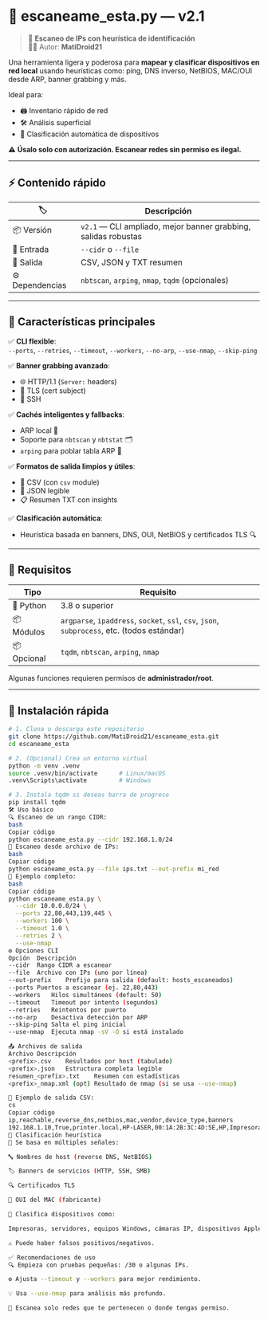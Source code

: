 # 🔎 escaneame_esta.py — v2.1

> 📡 **Escaneo de IPs con heurística de identificación**  
> 🧑‍💻 Autor: **MatiDroid21**

Una herramienta ligera y poderosa para **mapear y clasificar dispositivos en red local** usando heurísticas como: ping, DNS inverso, NetBIOS, MAC/OUI desde ARP, banner grabbing y más.

Ideal para:
- 🖨️ Inventario rápido de red
- 🛠️ Análisis superficial
- 🧠 Clasificación automática de dispositivos

⚠️ **Úsalo solo con autorización. Escanear redes sin permiso es ilegal.**

---

## ⚡️ Contenido rápido

| 🏷️ | Descripción |
|-----|-------------|
| 📦 Versión        | `v2.1` — CLI ampliado, mejor banner grabbing, salidas robustas |
| 🎯 Entrada        | `--cidr` o `--file` |
| 📁 Salida         | CSV, JSON y TXT resumen |
| ⚙️ Dependencias   | `nbtscan`, `arping`, `nmap`, `tqdm` (opcionales) |

---

## 🌟 Características principales

✅ **CLI flexible**:  
`--ports`, `--retries`, `--timeout`, `--workers`, `--no-arp`, `--use-nmap`, `--skip-ping`

✅ **Banner grabbing avanzado**:
- 🌐 HTTP/1.1 (`Server:` headers)
- 🔐 TLS (cert subject)
- 🔑 SSH

✅ **Cachés inteligentes y fallbacks**:
- ARP local 🧠
- Soporte para `nbtscan` y `nbtstat` 🗂️
- `arping` para poblar tabla ARP 📡

✅ **Formatos de salida limpios y útiles**:
- 📄 CSV (con `csv` module)
- 🧾 JSON legible
- 📋 Resumen TXT con insights

✅ **Clasificación automática**:
- Heurística basada en banners, DNS, OUI, NetBIOS y certificados TLS 🔍

---

## 🧰 Requisitos

| Tipo       | Requisito                      |
|------------|-------------------------------|
| 🐍 Python   | 3.8 o superior                |
| 📦 Módulos  | `argparse`, `ipaddress`, `socket`, `ssl`, `csv`, `json`, `subprocess`, etc. (todos estándar) |
| 📦 Opcional | `tqdm`, `nbtscan`, `arping`, `nmap` |

Algunas funciones requieren permisos de **administrador/root**.

---

## 🚀 Instalación rápida

```bash
# 1. Clona o descarga este repositorio
git clone https://github.com/MatiDroid21/escaneame_esta.git
cd escaneame_esta

# 2. (Opcional) Crea un entorno virtual
python -m venv .venv
source .venv/bin/activate      # Linux/macOS
.venv\Scripts\activate         # Windows

# 3. Instala tqdm si deseas barra de progreso
pip install tqdm
🛠️ Uso básico
🔍 Escaneo de un rango CIDR:
bash
Copiar código
python escaneame_esta.py --cidr 192.168.1.0/24
📄 Escaneo desde archivo de IPs:
bash
Copiar código
python escaneame_esta.py --file ips.txt --out-prefix mi_red
🧪 Ejemplo completo:
bash
Copiar código
python escaneame_esta.py \
  --cidr 10.0.0.0/24 \
  --ports 22,80,443,139,445 \
  --workers 100 \
  --timeout 1.0 \
  --retries 2 \
  --use-nmap
⚙️ Opciones CLI
Opción	Descripción
--cidr	Rango CIDR a escanear
--file	Archivo con IPs (uno por línea)
--out-prefix	Prefijo para salida (default: hosts_escaneados)
--ports	Puertos a escanear (ej. 22,80,443)
--workers	Hilos simultáneos (default: 50)
--timeout	Timeout por intento (segundos)
--retries	Reintentos por puerto
--no-arp	Desactiva detección por ARP
--skip-ping	Salta el ping inicial
--use-nmap	Ejecuta nmap -sV -O si está instalado

📤 Archivos de salida
Archivo	Descripción
<prefix>.csv	Resultados por host (tabulado)
<prefix>.json	Estructura completa legible
resumen_<prefix>.txt	Resumen con estadísticas
<prefix>_nmap.xml (opt)	Resultado de nmap (si se usa --use-nmap)

🧾 Ejemplo de salida CSV:
cs
Copiar código
ip,reachable,reverse_dns,netbios,mac,vendor,device_type,banners
192.168.1.10,True,printer.local,HP-LASER,00:1A:2B:3C:4D:5E,HP,Impresora,80=HTTP/1.1 200 OK | Server: HP-Device
🧠 Clasificación heurística
🧩 Se basa en múltiples señales:

🔤 Nombres de host (reverse DNS, NetBIOS)

🏷️ Banners de servicios (HTTP, SSH, SMB)

🔍 Certificados TLS

🔌 OUI del MAC (fabricante)

🎯 Clasifica dispositivos como:

Impresoras, servidores, equipos Windows, cámaras IP, dispositivos Apple, routers, IoT, etc.

⚠️ Puede haber falsos positivos/negativos.

✅ Recomendaciones de uso
🔍 Empieza con pruebas pequeñas: /30 o algunas IPs.

⚙️ Ajusta --timeout y --workers para mejor rendimiento.

💡 Usa --use-nmap para análisis más profundo.

🔐 Escanea solo redes que te pertenecen o donde tengas permiso.
